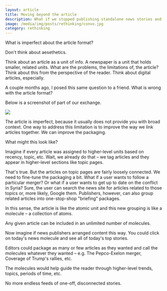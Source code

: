 ```yaml
---
layout: article
title: Moving beyond the article
description: What if we stopped publishing standalone news stories and redesigned our content delivery vehicles – e.g. emails, websites and apps – to always highlight how a news event fits into a larger context? Each contextual package of stories could help guide the reader through higher-level trends, topics, periods of time, etc.
image: /media/img/posts/rethinking/convo.jpg
category: rethinking
---
```


<p><span class="drop-cap">W</span>hat is imperfect about the article format?</p>

<p>Don't think about aesethetics.</p>

<p>Think about an article as a unit of info. A newspaper is a unit that holds smaller, related units. What are the problems, the limitations of, the article? Think about this from the perspective of the reader. Think about digital articles, especially.</p>

<p>A couple months ago, I posed this same question to a friend. What is wrong with the article format?</p>

<p>Below is a screenshot of part of our exchange.</p>

<img src="{{ site.url }}/media/img/posts/rethinking/convo.jpg" class="img-border">

<p>The article is imperfect, because it usually does not provide you with broad context. One way to address this limitation is to improve the way we link articles together. We can improve the packaging.</p>

<p>What might this look like?</p>

<p>Imagine if every article was assigned to higher-level units based on recency, topic, etc. Wait, we already do that – we tag articles and they appear in higher-level sections like topic pages.</p>

<p>That's true. But the articles on topic pages are fairly loosely connected. We need to fine-tune the packaging a bit. What if a user wants to follow a particular merger? Or what if a user wants to get up to date on the conflict in Syria? Sure, the user can search the news site for articles related to those topics or, more likely, Google them. Publishers, however, can also group related articles into one-stop-shop "briefing" packages.</p>

<p>In this sense, the article is like the atomic unit and this new grouping is like a molecule – a collection of atoms.</p>

<p>Any given article can be included in an unlimited number of molecules.</p>

<p>Now imagine if news publishers arranged content this way. You could click on today's news molecule and see all of today's top stories.</p>

<p>Editors could package as many or few articles as they wanted and call the molecules whatever they wanted – e.g. The Pepco-Exelon merger, Coverage of Trump's rallies, etc.</p>

<p>The molecules would help guide the reader through higher-level trends, topics, periods of time, etc.</p>

<p>No more endless feeds of one-off, disconnected stories.</p>
